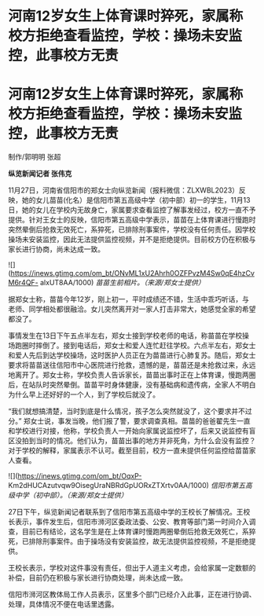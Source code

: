 # 河南12岁女生上体育课时猝死，家属称校方拒绝查看监控，学校：操场未安监控，此事校方无责

# 河南12岁女生上体育课时猝死，家属称校方拒绝查看监控，学校：操场未安监控，此事校方无责

制作/郭明明 张超

**纵览新闻记者 张伟克**

11月27日，河南省信阳市的郑女士向纵览新闻（报料微信：ZLXWBL2023）反映，她的女儿苗苗(化名）是信阳市第五高级中学（初中部）初一的学生，11月13日，她的女儿在学校内无故身亡，家属要求查看监控了解事发经过，校方一直不予提供。针对王女士的反映，信阳市第五高级中学表示，苗苗在上体育课进行慢跑时突然晕倒后抢救无效死亡，系猝死，已排除刑事案件，学校没有任何责任。因学校操场未安装监控，因此无法提供监控视频，并不是拒绝提供。目前校方仍在积极与家长进行协商，尚未达成一致。

![](https://inews.gtimg.com/om_bt/ONvML1xU2Ahrh0OZFPvzM4Sw0qE4hzCvM6r4QF-
alxUT8AA/1000) _苗苗生前相片。（来源/郑女士提供）_

据郑女士称，苗苗今年12岁，刚上初一，平时成绩还不错，生活中乖巧听话，与老师、同学相处都很融洽。女儿突然离开对一家人打击非常大，她感觉全家的希望都没了。

事情发生在13日下午五点半左右，郑女士接到学校老师的电话，称苗苗在学校操场跑圈时摔倒了。接到电话后，郑女士和爱人连忙赶往学校。六点半左右，郑女士和爱人先后到达学校操场，这时医护人员正在为苗苗进行心肺复苏。随后，郑女士要求将苗苗送往信阳市中心医院进行抢救，遗憾的是，苗苗还是未抢救过来，永远地离开了。郑女士称，学校负责人告诉家长，苗苗出事时正在上体育课，慢跑两圈后，在站队时突然晕倒。苗苗平时身体健康，没有基础病和遗传病，全家人不明白为什么早上还好好的一个人，到了学校后就没了。

“我们就想搞清楚，当时到底是什么情况，孩子怎么突然就没了，这个要求并不过分。”
郑女士说，事发当晚，他们报了警，要求调查真相。苗苗的爸爸翟先生一直和学校进行对接，他称，学校负责人一开始向家属说监控坏了，后来又说监控有盲区没拍到当时的情况。他们认为，苗苗出事的地方并非死角，为什么会没有监控？对于学校的解释，家属表示不认可。截至目前，校方一直未提供任何监控给苗苗家人查看。

![](https://inews.gtimg.com/om_bt/OqxP-
Km2dHUCAzutvqw9OisegUraNBRdGpUORxZTXrtv0AA/1000) _信阳市第五高级中学（初中部）。（来源/郑女士提供）_

27日下午，纵览新闻记者联系到了信阳市第五高级中学的王校长了解情况。王校长表示，事件发生后，信阳市浉河区委政法委、公安、教育等部门第一时间介入调查，目前已有结论，这名学生是在上体育课时慢跑两圈晕倒后抢救无效死亡，系猝死，已排除刑事案件。由于操场没有安装监控，故无法提供监控视频，不是拒绝提供。

王校长表示，学校对这件事没有责任，但出于人道主义考虑，会给家属一定数额的补偿，目前仍在积极与家长进行协商处理，尚未达成一致。

信阳市浉河区教体局工作人员表示，区里多个部门已经介入此事，正在进行协调、处理，具体情况不便在电话里透露。

